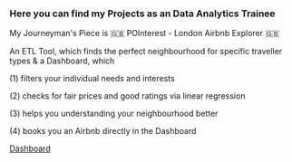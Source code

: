 ### Here you can find my Projects as an Data Analytics Trainee ### 

My Journeyman's Piece is 🇬🇧 POInterest - London Airbnb Explorer 🇬🇧

An ETL Tool, which finds the perfect neighbourhood for specific traveller types & a Dashboard, which 

<p>(1) filters your individual needs and interests</p>
<p>(2) checks for fair prices and good ratings via linear regression</p>
<p>(3) helps you understanding your neighbourhood better</p>
<p>(4) books you an Airbnb directly in the Dashboard</p>
<p> </p>

[Dashboard](https://public.tableau.com/views/POInterest-LondonAirbnbExplorer/FINALDASHBOARD?:language=en-GB&publish=yes&:display_count=n&:origin=viz_share_link)


